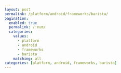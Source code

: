 ```yaml
---
layout: post
permalink: /platform/android/frameworks/barista/
pagination: 
  enabled: true
  permalink: /:num/
  categories:
    values:
      - platform
      - android
      - frameworks
      - barista
    matching: all
categories: [platform, android, frameworks, barista]
---
```



